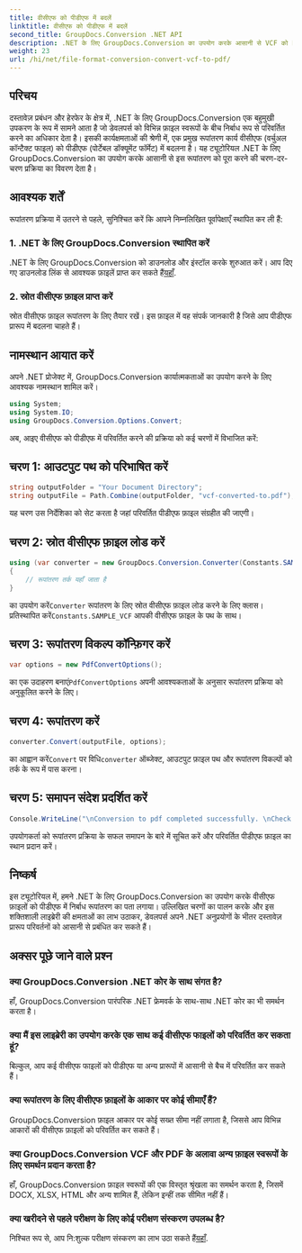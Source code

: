 ```yaml
---
title: वीसीएफ को पीडीएफ में बदलें
linktitle: वीसीएफ को पीडीएफ में बदलें
second_title: GroupDocs.Conversion .NET API
description: .NET के लिए GroupDocs.Conversion का उपयोग करके आसानी से VCF को PDF में बदलें। इस सहज समाधान के साथ अपने दस्तावेज़ प्रबंधन कार्यों को सरल बनाएं।
weight: 23
url: /hi/net/file-format-conversion-convert-vcf-to-pdf/
---
```

## परिचय
दस्तावेज़ प्रबंधन और हेरफेर के क्षेत्र में, .NET के लिए GroupDocs.Conversion एक बहुमुखी उपकरण के रूप में सामने आता है जो डेवलपर्स को विभिन्न फ़ाइल स्वरूपों के बीच निर्बाध रूप से परिवर्तित करने का अधिकार देता है। इसकी कार्यक्षमताओं की श्रेणी में, एक प्रमुख रूपांतरण कार्य वीसीएफ (वर्चुअल कॉन्टैक्ट फाइल) को पीडीएफ (पोर्टेबल डॉक्यूमेंट फॉर्मेट) में बदलना है। यह ट्यूटोरियल .NET के लिए GroupDocs.Conversion का उपयोग करके आसानी से इस रूपांतरण को पूरा करने की चरण-दर-चरण प्रक्रिया का विवरण देता है।
## आवश्यक शर्तें
रूपांतरण प्रक्रिया में उतरने से पहले, सुनिश्चित करें कि आपने निम्नलिखित पूर्वापेक्षाएँ स्थापित कर ली हैं:
### 1. .NET के लिए GroupDocs.Conversion स्थापित करें
 .NET के लिए GroupDocs.Conversion को डाउनलोड और इंस्टॉल करके शुरुआत करें। आप दिए गए डाउनलोड लिंक से आवश्यक फ़ाइलें प्राप्त कर सकते हैं[यहाँ](https://releases.groupdocs.com/conversion/net/).
### 2. स्रोत वीसीएफ फ़ाइल प्राप्त करें
स्रोत वीसीएफ फ़ाइल रूपांतरण के लिए तैयार रखें। इस फ़ाइल में वह संपर्क जानकारी है जिसे आप पीडीएफ प्रारूप में बदलना चाहते हैं।

## नामस्थान आयात करें
अपने .NET प्रोजेक्ट में, GroupDocs.Conversion कार्यात्मकताओं का उपयोग करने के लिए आवश्यक नामस्थान शामिल करें।

```csharp
using System;
using System.IO;
using GroupDocs.Conversion.Options.Convert;
```

अब, आइए वीसीएफ को पीडीएफ में परिवर्तित करने की प्रक्रिया को कई चरणों में विभाजित करें:
## चरण 1: आउटपुट पथ को परिभाषित करें
```csharp
string outputFolder = "Your Document Directory";
string outputFile = Path.Combine(outputFolder, "vcf-converted-to.pdf");
```
यह चरण उस निर्देशिका को सेट करता है जहां परिवर्तित पीडीएफ फ़ाइल संग्रहीत की जाएगी।
## चरण 2: स्रोत वीसीएफ फ़ाइल लोड करें
```csharp
using (var converter = new GroupDocs.Conversion.Converter(Constants.SAMPLE_VCF))
{
    // रूपांतरण तर्क यहाँ जाता है
}
```
 का उपयोग करें`Converter` रूपांतरण के लिए स्रोत वीसीएफ फ़ाइल लोड करने के लिए क्लास। प्रतिस्थापित करें`Constants.SAMPLE_VCF` आपकी वीसीएफ फ़ाइल के पथ के साथ।
## चरण 3: रूपांतरण विकल्प कॉन्फ़िगर करें
```csharp
var options = new PdfConvertOptions();
```
 का एक उदाहरण बनाएं`PdfConvertOptions` अपनी आवश्यकताओं के अनुसार रूपांतरण प्रक्रिया को अनुकूलित करने के लिए।
## चरण 4: रूपांतरण करें
```csharp
converter.Convert(outputFile, options);
```
 का आह्वान करें`Convert` पर विधि`converter` ऑब्जेक्ट, आउटपुट फ़ाइल पथ और रूपांतरण विकल्पों को तर्क के रूप में पास करना।
## चरण 5: समापन संदेश प्रदर्शित करें
```csharp
Console.WriteLine("\nConversion to pdf completed successfully. \nCheck output in {0}", outputFolder);
```
उपयोगकर्ता को रूपांतरण प्रक्रिया के सफल समापन के बारे में सूचित करें और परिवर्तित पीडीएफ फ़ाइल का स्थान प्रदान करें।

## निष्कर्ष
इस ट्यूटोरियल में, हमने .NET के लिए GroupDocs.Conversion का उपयोग करके वीसीएफ फ़ाइलों को पीडीएफ में निर्बाध रूपांतरण का पता लगाया। उल्लिखित चरणों का पालन करके और इस शक्तिशाली लाइब्रेरी की क्षमताओं का लाभ उठाकर, डेवलपर्स अपने .NET अनुप्रयोगों के भीतर दस्तावेज़ प्रारूप परिवर्तनों को आसानी से प्रबंधित कर सकते हैं।
## अक्सर पूछे जाने वाले प्रश्न
### क्या GroupDocs.Conversion .NET कोर के साथ संगत है?
हाँ, GroupDocs.Conversion पारंपरिक .NET फ्रेमवर्क के साथ-साथ .NET कोर का भी समर्थन करता है।
### क्या मैं इस लाइब्रेरी का उपयोग करके एक साथ कई वीसीएफ फाइलों को परिवर्तित कर सकता हूं?
बिल्कुल, आप कई वीसीएफ फाइलों को पीडीएफ या अन्य प्रारूपों में आसानी से बैच में परिवर्तित कर सकते हैं।
### क्या रूपांतरण के लिए वीसीएफ फ़ाइलों के आकार पर कोई सीमाएँ हैं?
GroupDocs.Conversion फ़ाइल आकार पर कोई सख्त सीमा नहीं लगाता है, जिससे आप विभिन्न आकारों की वीसीएफ फ़ाइलों को परिवर्तित कर सकते हैं।
### क्या GroupDocs.Conversion VCF और PDF के अलावा अन्य फ़ाइल स्वरूपों के लिए समर्थन प्रदान करता है?
हाँ, GroupDocs.Conversion फ़ाइल स्वरूपों की एक विस्तृत श्रृंखला का समर्थन करता है, जिसमें DOCX, XLSX, HTML और अन्य शामिल हैं, लेकिन इन्हीं तक सीमित नहीं हैं।
### क्या खरीदने से पहले परीक्षण के लिए कोई परीक्षण संस्करण उपलब्ध है?
निश्चित रूप से, आप नि:शुल्क परीक्षण संस्करण का लाभ उठा सकते हैं[यहाँ](https://releases.groupdocs.com/).